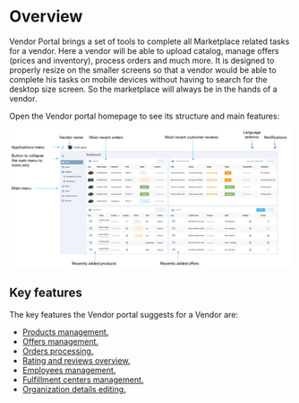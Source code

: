 # Overview

Vendor Portal brings a set of tools to complete all Marketplace related tasks for a vendor. Here a vendor will be able to upload catalog, manage offers (prices and inventory), process orders and much more. It is designed to properly resize on the smaller screens so that a vendor would be able to complete his tasks on mobile devices without having to search for the desktop size screen. So the marketplace will always be in the hands of a vendor.

Open the Vendor portal homepage to see its structure and main features:

![Dashboard](media/vendor-portal-dashboard.png)

## Key features

The key features the Vendor portal suggests for a Vendor are:

* [Products management.](products-management.md)
* [Offers management.](offers.md)
* [Orders processing.](orders.md)
* [Rating and reviews overview.](rating-and-reviews.md)
* [Employees management.](my-store.md#people)
* [Fulfillment centers management.](my-store.md#fulfillment-centers)
* [Organization details editing.](my-store.md#profile)